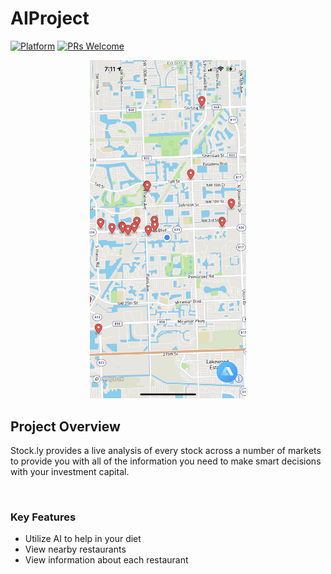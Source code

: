 # AIProject
[![Platform](https://img.shields.io/cocoapods/p/LFAlertController.svg?style=flat)](http://cocoapods.org/pods/LFAlertController)
[![PRs Welcome](https://img.shields.io/badge/PRs-welcome-brightgreen.svg?style=flat-square)](http://makeapullrequest.com)

<p align="center">
    <img src="screenshot.png" alt="GIF walk-through" width="250">  
</p>

## Project Overview

Stock.ly provides a live analysis of every stock across a number of markets to provide you with all of the information you need to make smart decisions with your investment capital.

<br>

### Key Features

- Utilize AI to help in your diet
- View nearby restaurants
- View information about each restaurant


